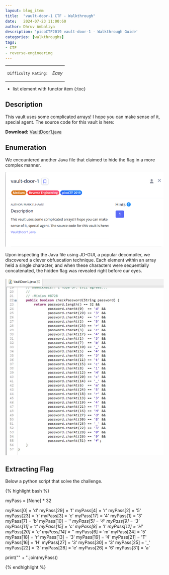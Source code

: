 ```yaml
---
layout: blog_item
title:  "vault-door-1 CTF - Walkthrough"
date:   2024-07-23 11:00:60
author: Dhruv Ambaliya
description: 'picoCTF2019 vault-door-1 - Walkthrough Guide'
categories: [walkthroughs]
tags:
- CTF
- reverse-engineering
---
```



<div class="coffee-rating">
<table>
      <tbody>
        <tr>
           <td>
               <p><code>Difficulty Rating:</code></p>
           </td>
           <td>
               <p><i class="fa fa-solid fa-fire">Easy</i></p>
           </td>
        </tr>
      </tbody>
</table>
</div>

* list element with functor item
{:toc}

## Description

This vault uses some complicated arrays! I hope you can make sense of it, special agent. The source code for this vault is here: 

**Download:** [VaultDoor1.java](https://jupiter.challenges.picoctf.org/static/87e103a8db01087de9ccf5a7a022ddf8/VaultDoor1.java)


## Enumeration

We encountered another Java file that claimed to hide the flag in a more complex manner. 

![vault-door-1](/img/blog/vault-door-1/vault-door-1_des.png)

Upon inspecting the Java file using JD-GUI, a popular decompiler, we discovered a clever obfuscation technique. Each element within an array held a single character, and when these characters were sequentially concatenated, the hidden flag was revealed right before our eyes.

![java_file](/img/blog/vault-door-1/java_file.png)

## Extracting Flag

Below a python script that solve the challenge. 

{% highlight bash %}

myPass = [None] * 32

myPass[0]  = 'd'
myPass[29] = 'f'
myPass[4]  = 'r'
myPass[2]  = '5'
myPass[23] = 'r'
myPass[3]  = 'c'
myPass[17] = '4'
myPass[1]  = '3'
myPass[7]  = 'b'
myPass[10] = '_'
myPass[5]  = '4'
myPass[9]  = '3'
myPass[11] = 't'
myPass[15] = 'c'
myPass[8]  = 'l'
myPass[12] = 'H'
myPass[20] = 'c'
myPass[14] = '_'
myPass[6]  = 'm'
myPass[24] = '5'
myPass[18] = 'r'
myPass[13] = '3'
myPass[19] = '4'
myPass[21] = 'T'
myPass[16] = 'H'
myPass[27] = '3'
myPass[30] = '3'
myPass[25] = '_'
myPass[22] = '3'
myPass[28] = 'e'
myPass[26] = '6'
myPass[31] = 'a'

print("" + ''.join(myPass))

{% endhighlight %}

